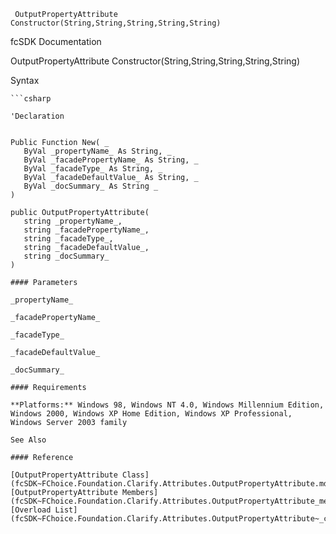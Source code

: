 ﻿     OutputPropertyAttribute Constructor(String,String,String,String,String)                                                   

fcSDK Documentation

OutputPropertyAttribute Constructor(String,String,String,String,String)

Syntax

```vbnet
```csharp

'Declaration
 

Public Function New( _
   ByVal _propertyName_ As String, _
   ByVal _facadePropertyName_ As String, _
   ByVal _facadeType_ As String, _
   ByVal _facadeDefaultValue_ As String, _
   ByVal _docSummary_ As String _
)

public OutputPropertyAttribute( 
   string _propertyName_,
   string _facadePropertyName_,
   string _facadeType_,
   string _facadeDefaultValue_,
   string _docSummary_
)

#### Parameters

_propertyName_

_facadePropertyName_

_facadeType_

_facadeDefaultValue_

_docSummary_

#### Requirements

**Platforms:** Windows 98, Windows NT 4.0, Windows Millennium Edition, Windows 2000, Windows XP Home Edition, Windows XP Professional, Windows Server 2003 family

See Also

#### Reference

[OutputPropertyAttribute Class](fcSDK~FChoice.Foundation.Clarify.Attributes.OutputPropertyAttribute.md)  
[OutputPropertyAttribute Members](fcSDK~FChoice.Foundation.Clarify.Attributes.OutputPropertyAttribute_members.md)  
[Overload List](fcSDK~FChoice.Foundation.Clarify.Attributes.OutputPropertyAttribute~_ctor.md)